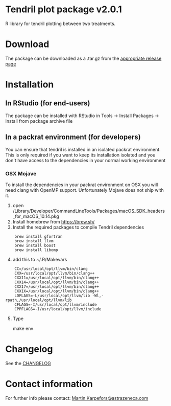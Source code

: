 # Tendril plot package v2.0.1

R library for tendril plotting between two treatments.

# Download

The package can be downloaded as a .tar.gz from the [appropriate release page](https://github.com/Karpefors/Tendril/releases)

# Installation

## In RStudio (for end-users)

The package can be installed with RStudio in Tools -> Install Packages -> Install from package archive file

## In a packrat environment (for developers)

You can ensure that tendril is installed in an isolated packrat environment.
This is only required if you want to keep its installation isolated and you don't have access
to the dependencies in your normal working environment

### OSX Mojave

To install the dependencies in your packrat environment on OSX you will need clang with OpenMP support.
Unfortunately Mojave does not ship with it. 

1. open /Library/Developer/CommandLineTools/Packages/macOS_SDK_headers_for_macOS_10.14.pkg
2. Install homebrew from https://brew.sh/
3. Install the required packages to compile Tendril dependencies 

```
    brew install gfortran
    brew install llvm
    brew install boost
    brew install libomp
```

4. add this to ~/.R/Makevars

```
    CC=/usr/local/opt/llvm/bin/clang
    CXX=/usr/local/opt/llvm/bin/clang++
    CXX11=/usr/local/opt/llvm/bin/clang++
    CXX14=/usr/local/opt/llvm/bin/clang++
    CXX17=/usr/local/opt/llvm/bin/clang++
    CXX1X=/usr/local/opt/llvm/bin/clang++
    LDFLAGS=-L/usr/local/opt/llvm/lib -Wl,-rpath,/usr/local/opt/llvm/lib
    CFLAGS=-I/usr/local/opt/llvm/include
    CPPFLAGS=-I/usr/local/opt/llvm/include
```

5. Type 

    make env

# Changelog

See the [CHANGELOG](CHANGELOG.md)

# Contact information

For further info please contact:
<Martin.Karpefors@astrazeneca.com>

